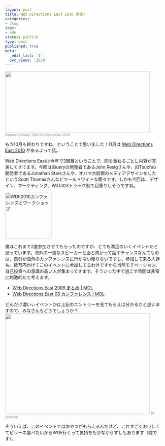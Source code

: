 ```yaml
---
layout: post
title: Web Directions East 2010 開催!
categories:
- blog
tags:
- wde
status: publish
type: post
published: true
meta:
  _edit_last: '1'
  pvc_views: '2539'
---
```

<a href="http://www.flickr.com/photos/t32k/4103197374/in/set-72157622677005017/"><img class="fig" title="Web Directions East 2009" src="/static/blog/2010/10/wde09.jpg" alt="" width="470" height="200" /></a>
<span style="font-size: x-small;"><span style="color: #888888;">Deborah Schultz | Web Directions East 2009</span></span>

もう10月も終わりですね。ということで思い出した！11月は <a href="http://east.webdirections.org/2010/program/">Web Directions East 2010</a> があるよって話。

Web Directions Eastは今年で3回目ということで、回を重ねるごとに内容が充実してきてます。今回はjQueryの開発者であるJohn Resigさんや、jQTouchの開発者であるJonathan Starkさんや、オバマ大統領のメディアデザインをしたというScott Thomasさんなどワールドワイドな面々です。しかも今回は、デザイン、マーケティング、W3Cの3トラック制で目移りしそうですね。

<a title="Web Directions East 2010" href="http://east.webdirections.org/2010/"><img class="fig alignleft" src="http://east.webdirections.org/2010/files/2010/10/wde2010-green-150.png" alt="WDE2010カンファレンスとワークショップ" width="150" height="150" /></a>

僕はこれまで2度参加させてもらったのですが、とても満足のいくイベントだと思っています。海外の一流なスピーカーと面と向かって話すチャンスなんてものは、自分が海外のカンファレンスに行かない限りないですし、参加して来る人達も、数万円かけてこのイベントに参加してるわけですから当然モチベーション、自己投資への意識の高い人が集まってきます。そういった中で過ごす時間は非常に刺激的だと考えます。
<ul>
	<li><a href="http://t32k.me/mol/2009/12/web-directions-east/">Web Directions East 2009 まとめ | MOL</a></li>
	<li><a href="http://t32k.me/mol/2008/11/web-directions-east-08/">Web Directions East 08 カンファレンス | MOL</a></li>
</ul>
どんだけ濃いぃイベントかは上記のエントリーを見てもらえば分かるかと思いますので、みなさんもどうでしょうか？
<!--more-->
<a href="http://www.flickr.com/photos/codepo8/4099572929/in/photostream/"><img class="fig" title="ピレーネ" src="/static/blog/2010/10/oyatu.jpg" alt="" width="470" height="327" /></a>
<span style="font-size: x-small;"><span style="color: #888888;">By codepo8</span></span>

そういえば、このイベントではおやつがもらえるんだけど、これすごくおいしくてピレーネ食べたいからWDE行くって気持ちも少なからずしもあります（嘘です）。
